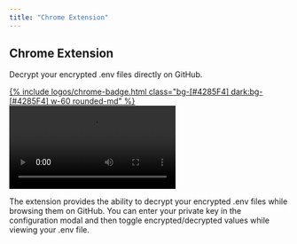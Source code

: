 ```yaml
---
title: "Chrome Extension"
---
```


<section class="max-w-3xl mx-auto mt-20 flex flex-col px-5">
  <h2 class="my-5 text-center text-5xl sm:text-6xl md:text-7xl lg:text-8xl font-bold tracking-tight leading-none text-zinc-950 dark:text-[#ECD53F]">Chrome Extension</h2>
  <p class="mx-auto mt-3 max-w-3xl text-center text-md md:text-lg text-zinc-600 leading-2 mb-6">Decrypt your encrypted .env files directly on GitHub.</p>

  <div class="mx-auto mt-3 text-center">
    <a href="https://chromewebstore.google.com/detail/dotenvx/bgfjfohnmfhchfhcifedcncjdpmibfbp" target="_blank">
      {% include logos/chrome-badge.html class="bg-[#4285F4] dark:bg-[#4285F4] w-60 rounded-md" %}
    </a>
  </div>

  <video class="mt-10 mb-8 w-full rounded-md border border-zinc-200 dark:border-zinc-800" controls>
    <source src="https://github.com/user-attachments/assets/c5401116-9192-4340-be59-e691f2fe3b4e" type="video/mp4">
    your browser does not support the video tag
  </video>
  <p class="mb-24 text-md md:text-lg text-zinc-600">The extension provides the ability to decrypt your encrypted .env files while browsing them on GitHub. You can enter your private key in the configuration modal and then toggle encrypted/decrypted values while viewing your .env file.</p>
</section>
